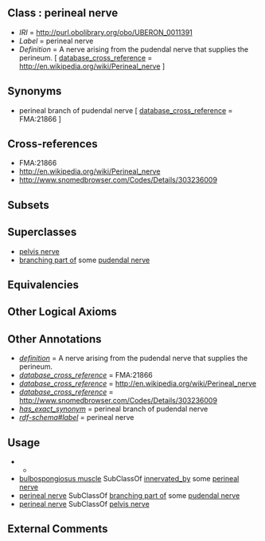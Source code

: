 
## Class : perineal nerve

 * *IRI* = http://purl.obolibrary.org/obo/UBERON_0011391
 * *Label* = perineal nerve
 * *Definition* = A nerve arising from the pudendal nerve that supplies the perineum. [ [database_cross_reference](../../ef/oboInOwl#hasDbXref.md) = http://en.wikipedia.org/wiki/Perineal_nerve ]

## Synonyms

 * perineal branch of pudendal nerve [ [database_cross_reference](../../ef/oboInOwl#hasDbXref.md) = FMA:21866 ]

## Cross-references

 * FMA:21866
 * http://en.wikipedia.org/wiki/Perineal_nerve
 * http://www.snomedbrowser.com/Codes/Details/303236009

## Subsets


## Superclasses

 * [pelvis nerve](../../UBERON/44/UBERON_0003444.md)
 * [branching part of](../../RO/80/RO_0002380.md) some [pudendal nerve](../../UBERON/90/UBERON_0011390.md)

## Equivalencies


## Other Logical Axioms


## Other Annotations

 * *[definition](../../IAO/15/IAO_0000115.md)* = A nerve arising from the pudendal nerve that supplies the perineum.
 * *[database_cross_reference](../../ef/oboInOwl#hasDbXref.md)* = FMA:21866
 * *[database_cross_reference](../../ef/oboInOwl#hasDbXref.md)* = http://en.wikipedia.org/wiki/Perineal_nerve
 * *[database_cross_reference](../../ef/oboInOwl#hasDbXref.md)* = http://www.snomedbrowser.com/Codes/Details/303236009
 * *[has_exact_synonym](../../ym/oboInOwl#hasExactSynonym.md)* = perineal branch of pudendal nerve
 * *[rdf-schema#label](../../el/rdf-schema#label.md)* = perineal nerve

## Usage

 * -
 * [bulbospongiosus muscle](../../UBERON/89/UBERON_0011389.md) SubClassOf [innervated_by](../../RO/05/RO_0002005.md) some [perineal nerve](../../UBERON/91/UBERON_0011391.md)
 * [perineal nerve](../../UBERON/91/UBERON_0011391.md) SubClassOf [branching part of](../../RO/80/RO_0002380.md) some [pudendal nerve](../../UBERON/90/UBERON_0011390.md)
 * [perineal nerve](../../UBERON/91/UBERON_0011391.md) SubClassOf [pelvis nerve](../../UBERON/44/UBERON_0003444.md)

## External Comments

